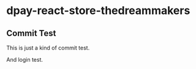 # dpay-react-store-thedreammakers

## Commit Test

This is just a kind of commit test.

And login test.